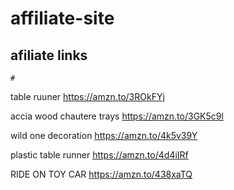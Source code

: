 # affiliate-site
## afiliate links
   
    # 
   table ruuner
https://amzn.to/3ROkFYj

accia wood chautere trays 
https://amzn.to/3GK5c9l

wild one decoration
https://amzn.to/4k5v39Y

plastic table runner
https://amzn.to/4d4iIRf

RIDE ON TOY CAR
https://amzn.to/438xaTQ
